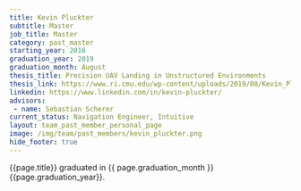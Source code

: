 ```yaml
---
title: Kevin Pluckter
subtitle: Master
job_title: Master
category: past_master
starting_year: 2016
graduation_year: 2019
graduation_month: August
thesis_title: Precision UAV Landing in Unstructured Environments
thesis_link: https://www.ri.cmu.edu/wp-content/uploads/2019/08/Kevin_Pluckter_Masters_Thesis.pdf
linkedin: https://www.linkedin.com/in/kevin-pluckter/
advisors:
 - name: Sebastian Scherer
current_status: Navigation Engineer, Intuitive
layout: team_past_member_personal_page
image: /img/team/past_members/kevin_pluckter.png
hide_footer: true
---
```


{{page.title}} graduated in {{ page.graduation_month }} {{page.graduation_year}}.


